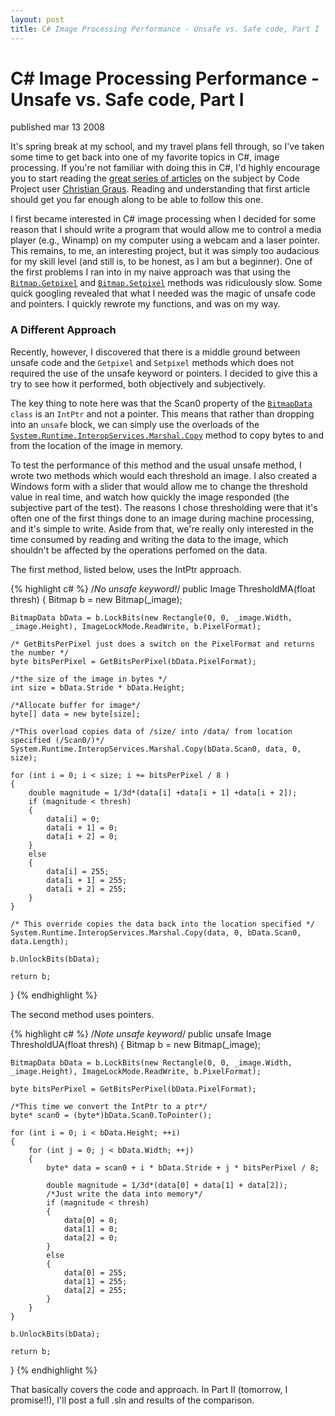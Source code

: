 ```yaml
---
layout: post
title: C# Image Processing Performance - Unsafe vs. Safe code, Part I
---
```


# C# Image Processing Performance - Unsafe vs. Safe code, Part I

<span class="pubdate">published mar 13 2008</span>

It's spring break at my school, and my travel plans fell through, so I've taken some time to get back into one of my favorite topics in C#, image processing. If you're not familiar with doing this in C#, I'd highly encourage you to start reading the <a href="http://www.codeproject.com/KB/GDI-plus/csharpgraphicfilters11.aspx">great series of articles</a> on the subject by Code Project user <a href="http://www.codeproject.com/script/Articles/MemberArticles.aspx?amid=6556">Christian Graus</a>. Reading and understanding that first article should get you far enough along to be able to follow this one.

I first became interested in C# image processing when I decided for some reason that I should write a program that would allow me to control a media player (e.g., Winamp) on my computer using a webcam and a laser pointer. This remains, to me, an interesting project, but it was simply too audacious for my skill level (and still is, to be honest, as I am but a beginner). One of the first problems I ran into in my naive approach was that using the <code><a href="http://msdn2.microsoft.com/en-us/library/system.drawing.bitmap.getpixel.aspx">Bitmap.Getpixel</a></code> and <code><a href="msdn2.microsoft.com/en-us/library/system.drawing.bitmap.setpixel.aspx">Bitmap.Setpixel</a></code> methods was ridiculously slow. Some quick googling revealed that what I needed was the magic of unsafe code and pointers. I quickly rewrote my functions, and was on my way.

<h3>A Different Approach</h3>
Recently, however, I discovered that there is a middle ground between unsafe code and the <code>Getpixel</code> and <code>Setpixel</code> methods which does not required the use of the unsafe keyword or pointers. I decided to give this a try to see how it performed, both objectively and subjectively.

The key thing to note here was that the Scan0 property of the <code><a href="http://msdn2.microsoft.com/en-us/library/system.drawing.imaging.bitmapdata.aspx">BitmapData</a> class</code> is an <code>IntPtr</code> and not a pointer. This means that rather than dropping into an <code>unsafe</code> block, we can simply use the overloads of the <code><a href="http://msdn2.microsoft.com/en-us/library/system.runtime.interopservices.marshal.copy.aspx">System.Runtime.InteropServices.Marshal.Copy</a></code> method to copy bytes to and from the location of the image in memory.

To test the performance of this method and the usual unsafe method, I wrote two methods which would each threshold an image. I also created a Windows form with a slider that would allow me to change the threshold value in real time, and watch how quickly the image responded (the subjective part of the test). The reasons I chose thresholding were that it's often one of the first things done to an image during machine processing,  and it's simple to write. Aside from that, we're really only interested in the time consumed by reading and writing the data to the image, which shouldn't be affected by the operations perfomed on the data.

The first method, listed below, uses the IntPtr approach.

{% highlight c# %}
/*No unsafe keyword!*/
public Image ThresholdMA(float thresh)
{
	Bitmap b = new Bitmap(_image);

	BitmapData bData = b.LockBits(new Rectangle(0, 0, _image.Width, _image.Height), ImageLockMode.ReadWrite, b.PixelFormat);

	/* GetBitsPerPixel just does a switch on the PixelFormat and returns the number */
	byte bitsPerPixel = GetBitsPerPixel(bData.PixelFormat);

	/*the size of the image in bytes */
	int size = bData.Stride * bData.Height;

	/*Allocate buffer for image*/
	byte[] data = new byte[size];

	/*This overload copies data of /size/ into /data/ from location specified (/Scan0/)*/
	System.Runtime.InteropServices.Marshal.Copy(bData.Scan0, data, 0, size);

	for (int i = 0; i < size; i += bitsPerPixel / 8 )
	{
		double magnitude = 1/3d*(data[i] +data[i + 1] +data[i + 2]);
		if (magnitude < thresh)
		{
			data[i] = 0;
			data[i + 1] = 0;
			data[i + 2] = 0;
		}
		else
		{
			data[i] = 255;
			data[i + 1] = 255;
			data[i + 2] = 255;
		}
	}

	/* This override copies the data back into the location specified */
	System.Runtime.InteropServices.Marshal.Copy(data, 0, bData.Scan0, data.Length);

	b.UnlockBits(bData);

	return b;
}
{% endhighlight %}

The second method uses pointers.

{% highlight c# %}
/*Note unsafe keyword*/
public unsafe Image ThresholdUA(float thresh)
{
	Bitmap b = new Bitmap(_image);

	BitmapData bData = b.LockBits(new Rectangle(0, 0, _image.Width, _image.Height), ImageLockMode.ReadWrite, b.PixelFormat);

	byte bitsPerPixel = GetBitsPerPixel(bData.PixelFormat);

	/*This time we convert the IntPtr to a ptr*/
	byte* scan0 = (byte*)bData.Scan0.ToPointer();

	for (int i = 0; i < bData.Height; ++i)
	{
		for (int j = 0; j < bData.Width; ++j)
		{
			byte* data = scan0 + i * bData.Stride + j * bitsPerPixel / 8;

			double magnitude = 1/3d*(data[0] + data[1] + data[2]);
			/*Just write the data into memory*/
			if (magnitude < thresh)
			{
				data[0] = 0;
				data[1] = 0;
				data[2] = 0;
			}
			else
			{
				data[0] = 255;
				data[1] = 255;
				data[2] = 255;
			}
		}
	}

	b.UnlockBits(bData);

	return b;
}
{% endhighlight %}


That basically covers the code and approach. In Part II (tomorrow, I promise!!), I'll post a full .sln and results of the comparison.